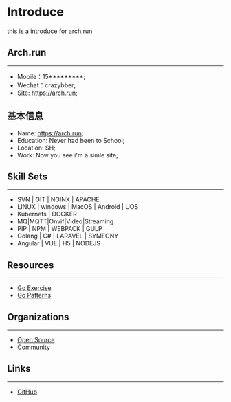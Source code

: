 # Introduce
this is a introduce for arch.run

## Arch.run
----
- Mobile：15*********;
- Wechat：crazybber;
- Site: https://arch.run;


## 基本信息
- Name: https://arch.run;
- Education: Never had been to School;
- Location: SH;
- Work: Now you see i'm a simle site;

## Skill Sets
----
* SVN | GIT | NGINX | APACHE
* LINUX | windows | MacOS | Android | UOS
* Kubernets | DOCKER
* MQ|MQTT|Onvif|Video|Streaming
* PIP | NPM | WEBPACK | GULP
* Golang | C# | LARAVEL | SYMFONY
* Angular | VUE | H5 | NODEJS


## Resources
----
* [Go Exercise](https://github.com/crazybber/go-fucking-exercise)
* [Go Patterns](https://github.com/crazybber/go-fucking-patterns)


## Organizations
----
* [Open Source](http://github.com/gb28181)
* [Community](https://github.com/micro-in-cn)

## Links
----
* [GitHub](https://github.com/crazybber)
